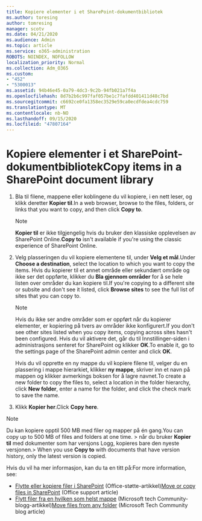 ```yaml
---
title: Kopiere elementer i et SharePoint-dokumentbibliotek
ms.author: toresing
author: tomresing
manager: scotv
ms.date: 04/21/2020
ms.audience: Admin
ms.topic: article
ms.service: o365-administration
ROBOTS: NOINDEX, NOFOLLOW
localization_priority: Normal
ms.collection: Adm_O365
ms.custom:
- "452"
- "5300013"
ms.assetid: 94b46e45-0a79-4dc3-9c2b-94fb021a7f4a
ms.openlocfilehash: 8d7b2b6c997faf057be1c7fafdd401411d48c7bd
ms.sourcegitcommit: c6692ce0fa1358ec3529e59ca0ecdfdea4cdc759
ms.translationtype: MT
ms.contentlocale: nb-NO
ms.lasthandoff: 09/15/2020
ms.locfileid: "47807164"
---
```

# <a name="copy-items-in-a-sharepoint-document-library"></a><span data-ttu-id="69720-102">Kopiere elementer i et SharePoint-dokumentbibliotek</span><span class="sxs-lookup"><span data-stu-id="69720-102">Copy items in a SharePoint document library</span></span>

1. <span data-ttu-id="69720-103">Bla til filene, mappene eller koblingene du vil kopiere, i en nett leser, og klikk deretter **Kopier til**.</span><span class="sxs-lookup"><span data-stu-id="69720-103">In a web browser, browse to the files, folders, or links that you want to copy, and then click **Copy to**.</span></span>

    > [!NOTE]
    > <span data-ttu-id="69720-104">**Kopier til** er ikke tilgjengelig hvis du bruker den klassiske opplevelsen av SharePoint Online.</span><span class="sxs-lookup"><span data-stu-id="69720-104">**Copy to** isn't available if you're using the classic experience of SharePoint Online.</span></span>
  
2. <span data-ttu-id="69720-105">Velg plasseringen du vil kopiere elementene til, under **Velg et mål**.</span><span class="sxs-lookup"><span data-stu-id="69720-105">Under **Choose a destination**, select the location to which you want to copy the items.</span></span> <span data-ttu-id="69720-106">Hvis du kopierer til et annet område eller sekundært område og ikke ser det oppførte, klikker du **Bla gjennom områder** for å se hele listen over områder du kan kopiere til.</span><span class="sxs-lookup"><span data-stu-id="69720-106">If you're copying to a different site or subsite and don't see it listed, click **Browse sites** to see the full list of sites that you can copy to.</span></span>

    > [!NOTE]
    > <span data-ttu-id="69720-107">Hvis du ikke ser andre områder som er oppført når du kopierer elementer, er kopiering på tvers av områder ikke konfigurert.</span><span class="sxs-lookup"><span data-stu-id="69720-107">If you don't see other sites listed when you copy items, copying across sites hasn't been configured.</span></span> <span data-ttu-id="69720-108">Hvis du vil aktivere det, går du til Innstillinger-siden i administrasjons senteret for SharePoint og klikker **OK**.</span><span class="sxs-lookup"><span data-stu-id="69720-108">To enable it, go to the settings page of the SharePoint admin center and click **OK**.</span></span>
  
    <span data-ttu-id="69720-109">Hvis du vil opprette en ny mappe du vil kopiere filene til, velger du en plassering i mappe hierarkiet, klikker **ny mappe**, skriver inn et navn på mappen og klikker avmerkings boksen for å lagre navnet.</span><span class="sxs-lookup"><span data-stu-id="69720-109">To create a new folder to copy the files to, select a location in the folder hierarchy, click **New folder**, enter a name for the folder, and click the check mark to save the name.</span></span>

3. <span data-ttu-id="69720-110">Klikk **Kopier her**.</span><span class="sxs-lookup"><span data-stu-id="69720-110">Click **Copy here**.</span></span>

> [!NOTE]
> <span data-ttu-id="69720-111">Du kan kopiere opptil 500 MB med filer og mapper på én gang.</span><span class="sxs-lookup"><span data-stu-id="69720-111">You can copy up to 500 MB of files and folders at one time.</span></span> <span data-ttu-id="69720-112">> når du bruker **Kopier til** med dokumenter som har versjons Logg, kopieres bare den nyeste versjonen.</span><span class="sxs-lookup"><span data-stu-id="69720-112">>  When you use **Copy to** with documents that have version history, only the latest version is copied.</span></span>
  
<span data-ttu-id="69720-113">Hvis du vil ha mer informasjon, kan du ta en titt på:</span><span class="sxs-lookup"><span data-stu-id="69720-113">For more information, see:</span></span>

 - <span data-ttu-id="69720-114">[Flytte eller kopiere filer i SharePoint](https://support.office.com/article/move-or-copy-files-in-sharepoint-00e2f483-4df3-46be-a861-1f5f0c1a87bc) (Office-støtte-artikkel)</span><span class="sxs-lookup"><span data-stu-id="69720-114">[Move or copy files in SharePoint](https://support.office.com/article/move-or-copy-files-in-sharepoint-00e2f483-4df3-46be-a861-1f5f0c1a87bc) (Office support article)</span></span>
 - <span data-ttu-id="69720-115">[Flytt filer fra en hvilken som helst mappe](https://techcommunity.microsoft.com/t5/Microsoft-SharePoint-Blog/Now-move-files-anywhere-in-Office-365-SharePoint-and-OneDrive/ba-p/146973) (Microsoft tech Community-blogg-artikkel)</span><span class="sxs-lookup"><span data-stu-id="69720-115">[Move files from any folder](https://techcommunity.microsoft.com/t5/Microsoft-SharePoint-Blog/Now-move-files-anywhere-in-Office-365-SharePoint-and-OneDrive/ba-p/146973) (Microsoft Tech Community blog article)</span></span>   